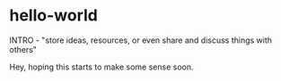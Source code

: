# hello-world
INTRO - "store ideas, resources, or even share and discuss things with others"

Hey, hoping this starts to make some sense soon.
